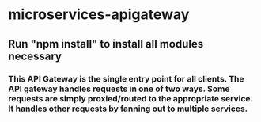 # microservices-apigateway

## Run "npm install" to install all modules necessary

### This API Gateway is the single entry point for all clients. The API gateway handles requests in one of two ways. Some requests are simply proxied/routed to the appropriate service. It handles other requests by fanning out to multiple services.
